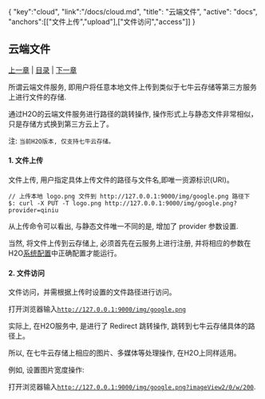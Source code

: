 {
	"key":"cloud",
	"link":"/docs/cloud.md",
	"title": "云端文件",
	"active": "docs",
	"anchors":[["文件上传","upload"],["文件访问","access"]]
}


云端文件
---

[上一章](/docs/file.md)  |  [目录](/docs/index.md)  |  [下一章](/docs/template.md)

所谓云端文件服务, 即用户将任意本地文件上传到类似于七牛云存储等第三方服务上进行文件的存储.

通过H2O的云端文件服务进行路径的跳转操作, 操作形式上与静态文件非常相似，只是存储方式换到第三方云上了。

注: <code>当前H2O版本, 仅支持七牛云存储。</code>

<a name="upload"></a>

#### 1. 文件上传

文件上传, 用户指定具体上传文件的路径与文件名,即唯一资源标识(URI)。

````
// 上传本地 logo.png 文件到 http://127.0.0.1:9000/img/google.png 路径下
$: curl -X PUT -T logo.png http://127.0.0.1:9000/img/google.png?provider=qiniu

````
从上传命令可以看出, 与静态文件唯一不同的是, 增加了 provider 参数设置.

当然, 将文件上传到云存储上, 必须首先在云服务上进行注册, 并将相应的参数在H2O[系统配置](/docs/configure.md)中正确配置才能运行。

<a name="access"></a>

#### 2. 文件访问

文件访问，并需根据上传时设置的文件路径进行访问。

打开浏览器输入<code>http://127.0.0.1:9000/img/google.png</code>

实际上, 在H2O服务中, 是进行了 Redirect 跳转操作, 跳转到七牛云存储具体的路径上。

所以, 在七牛云存储上相应的图片、多媒体等处理操作, 在H2O上同样适用。

例如, 设置图片宽度操作:

打开浏览器输入<code>http://127.0.0.1:9000/img/google.png?imageView2/0/w/200</code>.


